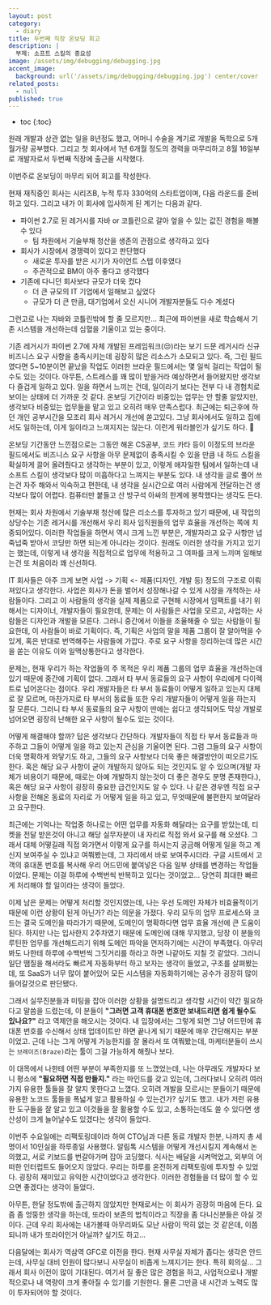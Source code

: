```yaml
---
layout: post
category:
  - diary
title: 두번째 직장 온보딩 회고
description: |
  부제: 소프트 스킬의 중요성
image: /assets/img/debugging/debugging.jpg
accent_image:
  background: url('/assets/img/debugging/debugging.jpg') center/cover
related_posts:
  - null
published: true
---
```


* toc
{:toc}

원래 개발과 상관 없는 일을 8년정도 했고, 어머니 수술을 계기로 개발을 독학으로 5개월가량 공부했다.
그리고 첫 회사에서 1년 6개월 정도의 경력을 마무리하고 8월 16일부로 개발자로서 두번째 직장에 출근을 시작했다. 

이번주로 온보딩이 마무리 되어 회고를 작성한다.

현재 재직중인 회사는 시리즈B, 누적 투자 330억의 스타트업이며, 다음 라운드를 준비하고 있다. 
그리고 내가 이 회사에 입사하게 된 계기는 다음과 같다.

- 파이썬 2.7로 된 레거시를 자바 or 코틀린으로 갈아 엎을 수 있는 값진 경험을 해볼 수 있다
  - 팀 차원에서 기술부채 청산을 생존의 관점으로 생각하고 있다
- 회사가 시장에서 경쟁력이 있다고 판단했다
  - 새로운 투자를 받은 시기가 자이언트 스텝 이후였다
  - 주관적으로 BM이 아주 좋다고 생각했다
- 기존에 다니던 회사보다 규모가 더욱 컸다 
  - 더 큰 규모의 IT 기업에서 일해보고 싶었다
  - 규모가 더 큰 만큼, 대기업에서 오신 시니어 개발자분들도 다수 계셨다

그런고로 나는 자바와 코틀린밖에 할 줄 모르지만... 최근에 파이썬을 새로 학습해서 기존 시스템을 개선하는데 심혈을 기울이고 있는 중이다.

기존 레거시가 파이썬 2.7에 자체 개발된 프레임워크(😒)라는 보기 드문 레거시라 신규 비즈니스 요구 사항을 충족시키는데 굉장히 많은 리소스가 소모되고 있다. 
즉, 그린 필드였다면 5~10분이면 끝났을 작업도 이러한 브라운 필드에서는 몇 일씩 걸리는 작업이 될 수도 있는 것이다. 
아무튼, 스트레스를 꽤 많이 받을거라 예상하면서 들어왔지만 생각보다 즐겁게 일하고 있다. 
일을 하면서 느끼는 건데, 일이라기 보다는 전부 다 내 경험치로 보이는 상태에 더 가까운 것 같다. 
온보딩 기간이라 비중있는 업무는 안 할줄 알았지만, 생각보다 비중있는 업무들을 맡고 있고 오히려 매우 만족스럽다. 
최근에는 퇴근후에 하던 개인 공부시간을 모조리 회사 레거시 개선에 쏟고있다. 
그냥 회사에서도 일하고 집에서도 일하는데, 이게 일이라고 느껴지지는 않는다. 
이런게 워라블인가 싶기도 하다. 🧐

온보딩 기간동안 느낀점으로는 그동안 해온 CS공부, 코드 카타 등이 이정도의 브라운 필드에서도 비즈니스 요구 사항을 아무 문제없이 충족시킬 수 있을 만큼 
내 하드 스킬을 확실하게 끌어 올려줬다고 생각하는 부분이 있고, 이렇게 애자일한 팀에서 일하는데 내 소프트 스킬이 생각보다 많이 미흡하다고 느껴지는 부분도 있다. 
내 생각을 글로 풀어 쓰는건 자주 해와서 익숙하고 편한데, 내 생각을 실시간으로 여러 사람에게 전달하는건 생각보다 많이 어렵다. 
컴퓨터만 붙들고 산 방구석 아싸의 한계에 봉착했다는 생각도 든다.

현재는 회사 차원에서 기술부채 청산에 많은 리소스를 투자하고 있기 때문에, 
내 작업의 상당수는 기존 레거시를 개선해서 우리 회사 임직원들의 업무 효율을 개선하는 쪽에 치중되어있다. 
이러한 작업들을 하면서 역시 크게 느낀 부분은, 개발자라고 요구 사항만 넙죽넙죽 받아서 코딩만 하면 되는게 아니라는 것이다. 
원래도 이러한 생각을 가지고 있기는 했는데, 이렇게 내 생각을 직접적으로 업무에 적용하고 그 여파를 크게 느끼며 일해보는건 또 처음이라 꽤 신선하다.

IT 회사들은 아주 크게 보면 사업 -> 기획 <- 제품(디자인, 개발 등) 정도의 구조로 이뤄져있다고 생각한다. 
사업은 회사가 돈을 벌어서 성장해나갈 수 있게 시장을 개척하는 사람들이다. 
그리고 이 사람들의 생각을 실제 제품으로 구현해 시장에서 임팩트를 내기 위해서는 디자이너, 개발자들이 필요한데, 문제는 이 사람들은 사업을 모르고, 사업하는 사람들은 디자인과 개발을 모른다. 
그러니 중간에서 이들을 조율해줄 수 있는 사람들이 필요한데, 이 사람들이 바로 기획이다. 
즉, 기획은 사업의 말을 제품 그룹이 잘 알아먹을 수 있게, 혹은 반대로 번역해주는 사람들에 가깝다. 
주로 요구 사항을 정리하는데 많은 시간을 쏟는 이유도 이와 일맥상통한다고 생각한다.

문제는, 현재 우리가 하는 작업들의 주 목적은 우리 제품 그룹의 업무 효율을 개선하는데 있기 때문에 중간에 기획이 없다. 
그래서 타 부서 동료들의 요구 사항이 우리에게 다이렉트로 넘어온다는 점이다. 
우리 개발자들은 타 부서 동료들이 어떻게 일하고 있는지 대체로 잘 모르며, 마찬가지로 타 부서의 동료들 또한 우리 개발자들이 어떻게 일을 하는지 잘 모른다. 
그러니 타 부서 동료들의 요구 사항이 딴에는 쉽다고 생각되어도 막상 개발로 넘어오면 굉장히 난해한 요구 사항이 될수도 있는 것이다.

어떻게 해결해야 할까? 답은 생각보다 간단하다. 개발자들이 직접 타 부서 동료들과 마주하고 그들이 어떻게 일을 하고 있는지 관심을 기울이면 된다. 
그럼 그들의 요구 사항이 더욱 명확하게 와닿기도 하고, 그들의 요구 사항보다 더욱 좋은 해결방안이 떠오르기도 한다. 
혹은 해당 요구 사항이 굳이 개발하지 않아도 되는 것인지도 알 수 있으며(개발 자체가 비용이기 때문에, 때로는 아예 개발하지 않는것이 더 좋은 경우도 분명 존재한다.), 혹은 해당 요구 사항이 굉장히 중요한 급건인지도 알 수 있다. 
나 같은 경우엔 직접 요구 사항을 전해온 동료의 자리로 가 어떻게 일을 하고 있고, 무엇때문에 불편한지 보여달라고 요구한다.

최근에는 기억나는 작업중 하나로는 어떤 업무를 자동화 해달라는 요구를 받았는데, 티켓을 전달 받은것이 아니고 해당 실무자분이 내 자리로 직접 와서 요구를 해 오셨다. 
그래서 대체 어떻길래 직접 와가면서 이렇게 요구를 하시는지 궁금해 어떻게 일을 하고 계신지 보여주실 수 있냐고 여쭤봤는데, 그 자리에서 바로 보여주시더라. 
구글 시트에서 고객의 휴대폰 번호를 복사해 우리 어드민에 붙여넣은 다음 일부 상태를 변경하는 작업들이었다. 
문제는 이걸 하루에 수백번씩 반복하고 있다는 것이었고... 당연히 최대한 빠르게 처리해야 할 일이라는 생각이 들었다.

이제 남은 문제는 어떻게 처리할 것인지였는데, 나는 우선 도메인 자체가 비효율적이기 때문에 이런 상황이 된게 아닌가? 라는 의문을 가졌다. 
우리 모두의 업무 프로세스와 코드는 결국 도메인을 따라가기 때문에, 도메인이 명확하다면 업무 효율 개선에 큰 도움이 된다. 
하지만 나는 입사한지 2주차였기 때문에 도메인에 대해 무지했고, 당장 이 분들의 루틴한 업무를 개선해드리기 위해 도메인 파악을 먼저하기에는 시간이 부족했다. 
아무리 봐도 나한테 하루에 수백번씩 그짓거리를 하라고 하면 나같아도 지칠 것 같았다.
그러니 일단 땜질을 해서라도 빠르게 자동화부터 하고 보자는 생각이 들었고, 구조를 살펴봤는데, 또 SaaS가 너무 많이 붙어있어 모든 시스템을 자동화하기에는 공수가 굉장히 많이 들어갈것으로 판단됐다.

그래서 실무진분들과 미팅을 잡아 이러한 상황을 설명드리고 생각할 시간이 약간 필요하다고 말씀을 드렸는데, 이 분들이 **"그러면 고객 휴대폰 번호만 보내드리면 쉽게 될수도 있나요?"** 라고 역제안을 해오시는 것이다.
내 입장에서는 그렇게 되면 그냥 어드민에 휴대폰 번호를 수신해서 상태 업데이트만 하면 끝나게 되기 때문에 매우 간단해지는 부분이었고. 
근데 나는 그게 어떻게 가능한지를 잘 몰라서 또 여쭤봤는데, 마케터분들이 쓰시는 `브레이즈(Braze)`라는 툴이 그걸 가능하게 해줬나 보다.

이 대목에서 나한테 어떤 부분이 부족한지를 또 느꼈었는데, 나는 아무래도 개발자다 보니 평소에 **"필요하면 직접 만들지."** 라는 마인드를 갖고 있는데, 그러다보니 오히려 여러가지 유용한 툴들을 잘 알지 못한다고 느꼈다.
오히려 개발을 모르시는 분들이기 때문에 유용한 노코드 툴들을 폭넓게 알고 활용하실 수 있는건가? 싶기도 했고. 
내가 저런 유용한 도구들을 잘 알고 있고 이것들을 잘 활용할 수도 있고, 소통하는데도 쓸 수 있다면 생산성이 크게 늘어날수도 있겠다는 생각이 들었다.

이번주 수요일에는 리팩토링데이라 하여 CTO님과 다른 동료 개발자 한분, 나까지 총 세명이서 10인실을 하루종일 사용했다. 알림톡 시스템을 어떻게 개선시킬지 계속해서 논의했고, 서로 키보드를 번갈아가며 잡아 코딩했다. 식사는 배달을 시켜먹었고, 외부의 어떠한 인터럽트도 들어오지 않았다. 우리는 하루를 온전하게 리팩토링에 투자할 수 있었다.
굉장히 재미있고 유익한 시간이었다고 생각한다. 이러한 경험들을 더 많이 할 수 있으면 좋겠다는 생각이 들었다.

아무튼, 한달 정도밖에 출근하지 않았지만 현재로서는 이 회사가 굉장히 마음에 든다. 
요즘 좀 엉뚱한 생각을 하는데, 또라이 보존의 법칙이라고 직장을 좀 다니신분들은 아실 것이다. 
근데 우리 회사에는 내가볼때 아무리봐도 모난 사람이 딱히 없는 것 같은데, 이쯤 되니까 내가 또라이인거 아닐까? 싶기도 하고...

다음달에는 회사가 역삼역 GFC로 이전을 한다. 
현재 사무실 자체가 좁다는 생각은 안드는데, 사무실 대비 인원이 많다보니 사무실이 비좁게 느껴지기는 한다. 
특히 회의실... 그래서 회사 이전이 많이 기대된다.
여기서 질 좋은 많은 경험을 하고, 사업적으로나 개발적으로나 내 역량이 크게 좋아질 수 있기를 기원한다. 
물론 그만큼 내 시간과 노력도 많이 투자되어야 할 것이다.
